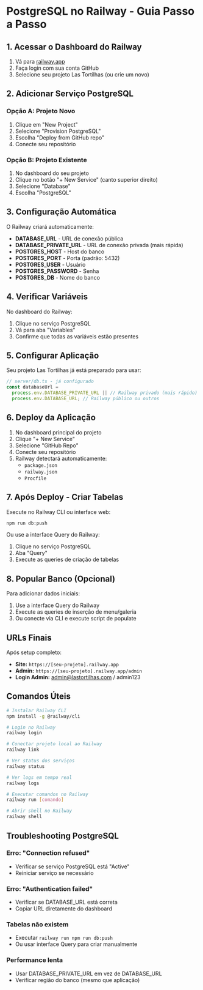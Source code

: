 # PostgreSQL no Railway - Guia Passo a Passo

## 1. Acessar o Dashboard do Railway

1. Vá para [railway.app](https://railway.app)
2. Faça login com sua conta GitHub
3. Selecione seu projeto Las Tortilhas (ou crie um novo)

## 2. Adicionar Serviço PostgreSQL

### Opção A: Projeto Novo
1. Clique em "New Project"
2. Selecione "Provision PostgreSQL"
3. Escolha "Deploy from GitHub repo"
4. Conecte seu repositório

### Opção B: Projeto Existente
1. No dashboard do seu projeto
2. Clique no botão "+ New Service" (canto superior direito)
3. Selecione "Database"
4. Escolha "PostgreSQL"

## 3. Configuração Automática

O Railway criará automaticamente:
- **DATABASE_URL** - URL de conexão pública
- **DATABASE_PRIVATE_URL** - URL de conexão privada (mais rápida)
- **POSTGRES_HOST** - Host do banco
- **POSTGRES_PORT** - Porta (padrão: 5432)
- **POSTGRES_USER** - Usuário
- **POSTGRES_PASSWORD** - Senha
- **POSTGRES_DB** - Nome do banco

## 4. Verificar Variáveis

No dashboard do Railway:
1. Clique no serviço PostgreSQL
2. Vá para aba "Variables"
3. Confirme que todas as variáveis estão presentes

## 5. Configurar Aplicação

Seu projeto Las Tortilhas já está preparado para usar:
```javascript
// server/db.ts - já configurado
const databaseUrl = 
  process.env.DATABASE_PRIVATE_URL || // Railway privado (mais rápido)
  process.env.DATABASE_URL; // Railway público ou outros
```

## 6. Deploy da Aplicação

1. No dashboard principal do projeto
2. Clique "+ New Service"
3. Selecione "GitHub Repo"
4. Conecte seu repositório
5. Railway detectará automaticamente:
   - `package.json`
   - `railway.json`
   - `Procfile`

## 7. Após Deploy - Criar Tabelas

Execute no Railway CLI ou interface web:
```bash
npm run db:push
```

Ou use a interface Query do Railway:
1. Clique no serviço PostgreSQL
2. Aba "Query"
3. Execute as queries de criação de tabelas

## 8. Popular Banco (Opcional)

Para adicionar dados iniciais:
1. Use a interface Query do Railway
2. Execute as queries de inserção de menu/galeria
3. Ou conecte via CLI e execute script de populate

## URLs Finais

Após setup completo:
- **Site:** `https://[seu-projeto].railway.app`
- **Admin:** `https://[seu-projeto].railway.app/admin`
- **Login Admin:** admin@lastortilhas.com / admin123

## Comandos Úteis

```bash
# Instalar Railway CLI
npm install -g @railway/cli

# Login no Railway
railway login

# Conectar projeto local ao Railway
railway link

# Ver status dos serviços
railway status

# Ver logs em tempo real
railway logs

# Executar comandos no Railway
railway run [comando]

# Abrir shell no Railway
railway shell
```

## Troubleshooting PostgreSQL

### Erro: "Connection refused"
- Verificar se serviço PostgreSQL está "Active"
- Reiniciar serviço se necessário

### Erro: "Authentication failed"
- Verificar se DATABASE_URL está correta
- Copiar URL diretamente do dashboard

### Tabelas não existem
- Executar `railway run npm run db:push`
- Ou usar interface Query para criar manualmente

### Performance lenta
- Usar DATABASE_PRIVATE_URL em vez de DATABASE_URL
- Verificar região do banco (mesmo que aplicação)